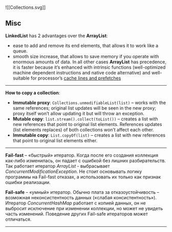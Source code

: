 ![[Collections.svg]]

## Misc

**LinkedList** has 2 advantages over the **ArrayList**:
- ease to add and remove its end elements, that allows it to work like a queue.
- smooth size increase, that allows to save memory if you operate with enormous amounts of data.
In all other cases **ArrayList** has precedence, it is faster because it’s enhanced with intrinsic functions (well-optimized machine dependent instructions and native code alternative) and well-suitable for processor’s [cache lines and prefetches](https://blogs.oracle.com/javamagazine/post/java-and-the-modern-cpu-part-1-memory-and-the-cache-hierarchy)

---
**How to copy a collection**:
- **Immutable proxy**: `Collections.unmodifiableList(list)` – works with the same references; original list updates will be seen in the new proxy; proxy itself won’t allow updating it but will throw an exception.
- **Mutable copy**: `list.stream().collect(toList())` – creates a list with new references that point to original list elements. References updates (list elements replaces) of both collections won’t affect each other.
- **Immutable copy**: `List.copyOf(list)` – creates a list with new references that point to original list elements either.

---
**Fail-fast** – «быстрый» итератор. Когда после его создания коллекция как-либо изменилась, он падает с ошибкой без лишних разбирательств. Так работает итератор *ArrayList* - выбрасывает *ConcurrentModificationException*. Не стоит основывать логику программы на Fail-fast отказах, а использовать их только как признак ошибки реализации.

**Fail-safe** – «умный» итератор. Обычно плата за отказоустойчивость – возможная неконсистентность данных («слабая консистентность»). Итератор *ConcurrentHashMap* работает с копией данных, он не выбросит исключение при изменении коллекции, но может не увидеть часть изменений. Поведение других Fail-safe итераторов может отличаться.

---
